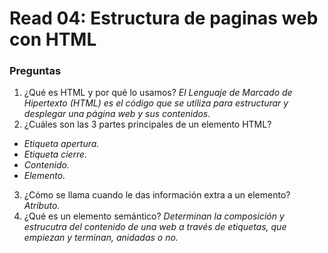 # Read 04: Estructura de paginas web con HTML
### **Preguntas**
1. ¿Qué es HTML y por qué lo usamos?
*El Lenguaje de Marcado de Hipertexto (HTML) es el código que se utiliza para estructurar y desplegar una página web y sus contenidos.*
2. ¿Cuáles son las 3 partes principales de un elemento HTML?
+ *Etiqueta apertura.*
+ *Etiqueta cierre.*
+ *Contenido.*
+ *Elemento.*
3. ¿Cómo se llama cuando le das información extra a un elemento?
*Atributo.*
4. ¿Qué es un elemento semántico?
*Determinan la composición y estrucutra del contenido de una web a través de etiquetas, que empiezan y terminan, anidadas o no.*